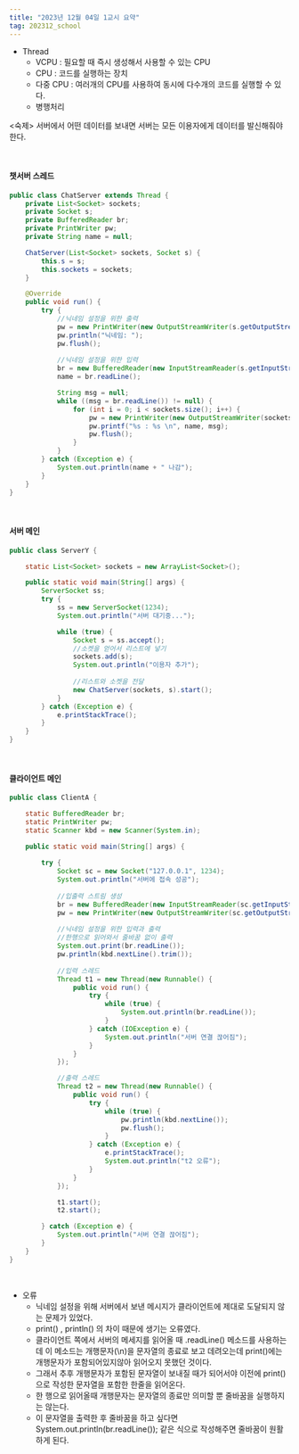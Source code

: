 ```yaml
---
title: "2023년 12월 04일 1교시 요약"
tag: 202312_school
---
```


- Thread
  - VCPU : 필요할 때 즉시 생성해서 사용할 수 있는 CPU
  - CPU : 코드를 실행하는 장치
  - 다중 CPU : 여러개의 CPU를 사용하여 동시에 다수개의 코드를 실행할 수 있다.
  - 병행처리

<숙제>
서버에서 어떤 데이터를 보내면 서버는 모든 이용자에게 데이터를 발신해줘야한다.

<br>

#### 챗서버 스레드

```java
public class ChatServer extends Thread {
	private List<Socket> sockets;
	private Socket s;
	private BufferedReader br;
	private PrintWriter pw;
	private String name = null;

	ChatServer(List<Socket> sockets, Socket s) {
		this.s = s;
		this.sockets = sockets;
	}

	@Override
	public void run() {
		try {
            //닉네임 설정을 위한 출력
			pw = new PrintWriter(new OutputStreamWriter(s.getOutputStream()));
			pw.println("닉네임: ");
			pw.flush();
			
            //닉네임 설정을 위한 입력
			br = new BufferedReader(new InputStreamReader(s.getInputStream()));
			name = br.readLine();

			String msg = null;
			while ((msg = br.readLine()) != null) {
				for (int i = 0; i < sockets.size(); i++) {
					pw = new PrintWriter(new OutputStreamWriter(sockets.get(i).getOutputStream()));
					pw.printf("%s : %s \n", name, msg);
					pw.flush();
				}
			}
		} catch (Exception e) {
			System.out.println(name + " 나감");
		}
	}
}
```

<br>

#### 서버 메인

```java
public class ServerY {

	static List<Socket> sockets = new ArrayList<Socket>();

	public static void main(String[] args) {
		ServerSocket ss;
		try {
			ss = new ServerSocket(1234);
			System.out.println("서버 대기중...");

			while (true) {
				Socket s = ss.accept();
                //소켓을 얻어서 리스트에 넣기
				sockets.add(s);
				System.out.println("이용자 추가");
				
                //리스트와 소켓을 전달
				new ChatServer(sockets, s).start();
			}
		} catch (Exception e) {
			e.printStackTrace();
		}
	}
}
```

<br>

#### 클라이언트 메인

```java
public class ClientA {

	static BufferedReader br;
	static PrintWriter pw;
	static Scanner kbd = new Scanner(System.in);

	public static void main(String[] args) {
	
		try {
			Socket sc = new Socket("127.0.0.1", 1234);
			System.out.println("서버에 접속 성공");
			
            //입출력 스트림 생성
			br = new BufferedReader(new InputStreamReader(sc.getInputStream()));
			pw = new PrintWriter(new OutputStreamWriter(sc.getOutputStream()));
			
            //닉네임 설정을 위한 입력과 출력
            //한행으로 읽어와서 줄바꿈 없이 출력
			System.out.print(br.readLine());
			pw.println(kbd.nextLine().trim());
			
            //입력 스레드
			Thread t1 = new Thread(new Runnable() {
				public void run() {
					try {
						while (true) {
							System.out.println(br.readLine());
						}
					} catch (IOException e) {
						System.out.println("서버 연결 끊어짐");
					}
				}
			});

            //출력 스레드
			Thread t2 = new Thread(new Runnable() {
				public void run() {
					try {
						while (true) {
							pw.println(kbd.nextLine());
							pw.flush();
						}
					} catch (Exception e) {
						e.printStackTrace();
						System.out.println("t2 오류");
					}
				}
			});

			t1.start();
			t2.start();

		} catch (Exception e) {
			System.out.println("서버 연결 끊어짐");
		}
	}
}
```

<br>

- 오류
  - 닉네임 설정을 위해 서버에서 보낸 메시지가 클라이언트에 제대로 도달되지 않는 문제가 있었다.
  - print() , println() 의 차이 때문에 생기는 오류였다.
  - 클라이언트 쪽에서 서버의 메세지를 읽어올 때 .readLine() 메소드를 사용하는데 이 메소드는 개행문자(\n)을 문자열의 종료로 보고 데려오는데 print()에는 개행문자가 포함되어있지않아 읽어오지 못했던 것이다.
  - 그래서 추후 개행문자가 포함된 문자열이 보내질 때가 되어서야 이전에 print() 으로 작성한 문자열을 포함한 한줄을 읽어온다.
  - 한 행으로 읽어올때 개행문자는 문자열의 종료만 의미할 뿐 줄바꿈을 실행하지는 않는다.
  - 이 문자열을 출력한 후 줄바꿈을 하고 싶다면 System.out.println(br.readLine()); 같은 식으로 작성해주면 줄바꿈이 원활하게 된다.